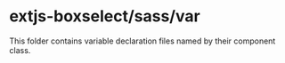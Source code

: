 # extjs-boxselect/sass/var

This folder contains variable declaration files named by their component class.
